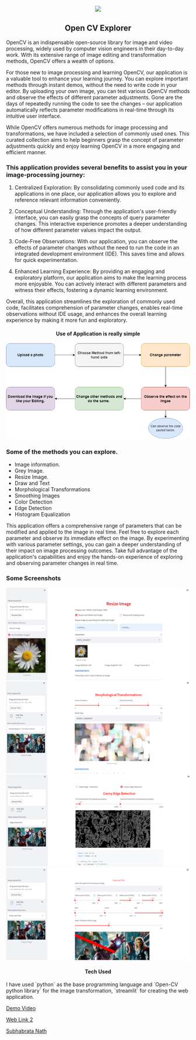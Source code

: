 <p align="center">
<img src="https://forthebadge.com/images/badges/made-with-python.svg" >
</p>

<h2 align="center"> Open CV Explorer </h2>

OpenCV is an indispensable open-source library for image and video processing, widely used by computer vision engineers in their day-to-day work. With its extensive range of image editing and transformation methods, OpenCV offers a wealth of options.

For those new to image processing and learning OpenCV, our application is a valuable tool to enhance your learning journey. You can explore important methods through instant demos, without the need to write code in your editor. By uploading your own image, you can test various OpenCV methods and observe the effects of different parameter adjustments. Gone are the days of repeatedly running the code to see the changes – our application automatically reflects parameter modifications in real-time through its intuitive user interface.

While OpenCV offers numerous methods for image processing and transformations, we have included a selection of commonly used ones. This curated collection aims to help beginners grasp the concept of parameter adjustments quickly and enjoy learning OpenCV in a more engaging and efficient manner.

### This application provides several benefits to assist you in your image-processing journey:

1. Centralized Exploration: By consolidating commonly used code and its applications in one place, our application allows you to explore and reference relevant information conveniently.

2. Conceptual Understanding: Through the application's user-friendly interface, you can easily grasp the concepts of query parameter changes. This interactive experience promotes a deeper understanding of how different parameter values impact the output.

3. Code-Free Observations: With our application, you can observe the effects of parameter changes without the need to run the code in an integrated development environment (IDE). This saves time and allows for quick experimentation.

4. Enhanced Learning Experience: By providing an engaging and exploratory platform, our application aims to make the learning process more enjoyable. You can actively interact with different parameters and witness their effects, fostering a dynamic learning environment.

Overall, this application streamlines the exploration of commonly used code, facilitates comprehension of parameter changes, enables real-time observations without IDE usage, and enhances the overall learning experience by making it more fun and exploratory.


<h4 align="center"> Use of Application is really simple </h4>
<div style="text-align:center"><img src="screensicon\opencvflow.png" /></div>

### Some of the methods you can explore.

* Image information.
* Grey Image.
* Resize Image.
* Draw and Text
* Morphological Transformations
* Smoothing Images
* Color Detection
* Edge Detection
* Histogram Equalization

This application offers a comprehensive range of parameters that can be modified and applied to the image in real time. Feel free to explore each parameter and observe its immediate effect on the image. By experimenting with various parameter settings, you can gain a deeper understanding of their impact on image processing outcomes. Take full advantage of the application's capabilities and enjoy the hands-on experience of exploring and observing parameter changes in real time.


### Some Screenshots 
<div style="text-align:center"><img src="screensicon\scr1.jpg" /></div>
<div style="text-align:center"><img src="screensicon\scr2.png" /></div>
<div style="text-align:center"><img src="screensicon\scr3.png" /></div>
<div style="text-align:center"><img src="screensicon\scr4.png" /></div> 

<h4 align="center"> Tech Used </h4>
I have used `python` as the base programming language and `Open-CV python library` for the image transformation, `streamlit` for creating the web application.

[Demo Video](https://youtu.be/6Oxofczo3tA)
<!-- [Web Link 1](http://opencvexplorer.herokuapp.com/) -->
[Web Link 2](https://subha996-opencv-explorer-app-d2vtt3.streamlitapp.com/)


[Subhabrata Nath](https://www.linkedin.com/in/subhabrata-nath-181375115/)
